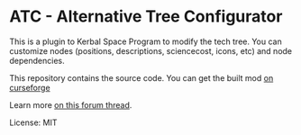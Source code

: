# ATC - Alternative Tree Configurator

This is a plugin to Kerbal Space Program to modify the tech tree. You can
customize nodes (positions, descriptions, sciencecost, icons, etc) and node
dependencies.

This repository contains the source code. You can get the built mod
[on curseforge](http://kerbal.curseforge.com/ksp-mods/224290-atc-alternative-tree-configurator)

Learn more [on this forum thread]([http://forum.kerbalspaceprogram.com/threads/93759-ATC-Alternative-Tree-Configurator).

License: MIT
